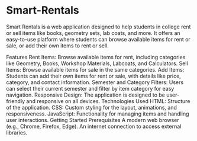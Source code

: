 # Smart-Rentals

Smart Rentals is a web application designed to help students in college rent or sell items like books, geometry sets, lab coats, and more. It offers an easy-to-use platform where students can browse available items for rent or sale, or add their own items to rent or sell.

Features
Rent Items: Browse available items for rent, including categories like Geometry, Books, Workshop Materials, Labcoats, and Calculators.
Sell Items: Browse available items for sale in the same categories.
Add Items: Students can add their own items for rent or sale, with details like price, category, and contact information.
Semester and Category Filters: Users can select their current semester and filter by item category for easy navigation.
Responsive Design: The application is designed to be user-friendly and responsive on all devices.
Technologies Used
HTML: Structure of the application.
CSS: Custom styling for the layout, animations, and responsiveness.
JavaScript: Functionality for managing items and handling user interactions.
Getting Started
Prerequisites
A modern web browser (e.g., Chrome, Firefox, Edge).
An internet connection to access external libraries.
